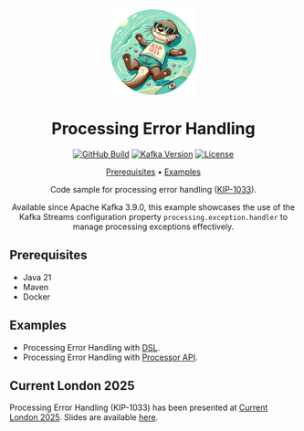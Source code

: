 <div align="center">

<img src=".readme/logo.png" alt="Apache Kafka"/>

# Processing Error Handling

[![GitHub Build](https://img.shields.io/github/actions/workflow/status/michelin/kafka-streams-processing-error-handling/build.yml?branch=main&logo=github&style=for-the-badge)](https://github.com/michelin/kafka-streams-processing-error-handling/actions/workflows/build.yml)
[![Kafka Version](https://img.shields.io/badge/dynamic/xml?url=https%3A%2F%2Fraw.githubusercontent.com%2Fmichelin%2Fkafka-streams-processing-error-handling%2Fmain%2Fpom.xml&query=%2F*%5Blocal-name()%3D'project'%5D%2F*%5Blocal-name()%3D'properties'%5D%2F*%5Blocal-name()%3D'kafka-streams.version'%5D%2Ftext()&style=for-the-badge&logo=apachekafka&label=version)](https://github.com/michelin/kafka-streams-processing-error-handling/blob/main/pom.xml)
[![License](https://img.shields.io/badge/License-Apache%202.0-blue.svg?logo=apache&style=for-the-badge)](https://opensource.org/licenses/Apache-2.0)

[Prerequisites](#prerequisites) • [Examples](#examples)

Code sample for processing error handling ([KIP-1033](https://cwiki.apache.org/confluence/display/KAFKA/KIP-1033%3A+Add+Kafka+Streams+exception+handler+for+exceptions+occurring+during+processing)).

Available since Apache Kafka 3.9.0, this example showcases the use of the Kafka Streams configuration property `processing.exception.handler` to manage processing exceptions effectively.

</div>

## Prerequisites

- Java 21
- Maven
- Docker

## Examples

- Processing Error Handling with [DSL](/dsl).
- Processing Error Handling with [Processor API](/processor-api).

## Current London 2025

Processing Error Handling (KIP-1033) has been presented at [Current London 2025](https://current.confluent.io/london/agenda). Slides are available [here](.readme/Slides_Processing_Exception_Handling.pptx).
